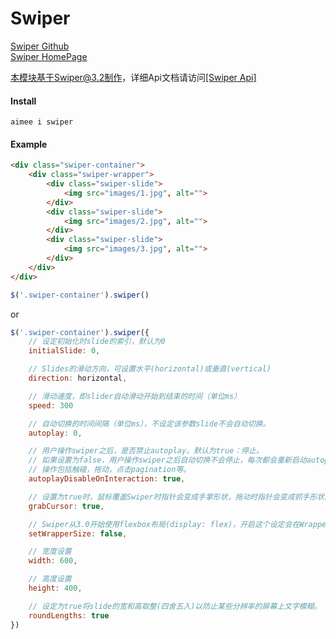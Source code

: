 # Swiper

<a href="https://github.com/nolimits4web/swiper" target="_blank">Swiper Github</a>  
<a href="http://www.idangero.us/swiper" target="_blank">Swiper HomePage</a>

本模块基于Swiper@3.2制作，详细Api文档请访问<a href="http://www.idangero.us/swiper/api" target="_blank">[Swiper Api]</a>

#### Install
```
aimee i swiper
```

#### Example
```html
<div class="swiper-container">
	<div class="swiper-wrapper">
		<div class="swiper-slide">
			<img src="images/1.jpg", alt="">
		</div>
		<div class="swiper-slide">
			<img src="images/2.jpg", alt="">
		</div>
		<div class="swiper-slide">
			<img src="images/3.jpg", alt="">
		</div>
	</div>
</div>
```

```javascript
$('.swiper-container').swiper()
```

or
```javascript
$('.swiper-container').swiper({
	// 设定初始化时slide的索引，默认为0
	initialSlide: 0,

	// Slides的滑动方向，可设置水平(horizontal)或垂直(vertical)
	direction: horizontal,

	// 滑动速度，即slider自动滑动开始到结束的时间（单位ms）
	speed: 300

	// 自动切换的时间间隔（单位ms），不设定该参数slide不会自动切换。
	autoplay: 0,

	// 用户操作swiper之后，是否禁止autoplay。默认为true：停止。
	// 如果设置为false，用户操作swiper之后自动切换不会停止，每次都会重新启动autoplay。
	// 操作包括触碰，拖动，点击pagination等。
	autoplayDisableOnInteraction: true,

	// 设置为true时，鼠标覆盖Swiper时指针会变成手掌形状，拖动时指针会变成抓手形状。（根据浏览器形状有所不同）
	grabCursor: true,

	// Swiper从3.0开始使用flexbox布局(display: flex)，开启这个设定会在Wrapper上添加等于slides相加的宽高，在对flexbox布局的支持不是很好的浏览器中可能需要用到。
	setWrapperSize: false,

	// 宽度设置
	width: 600,

	// 高度设置
	height: 400,

	// 设定为true将slide的宽和高取整(四舍五入)以防止某些分辨率的屏幕上文字模糊。
	roundLengths: true
})
```